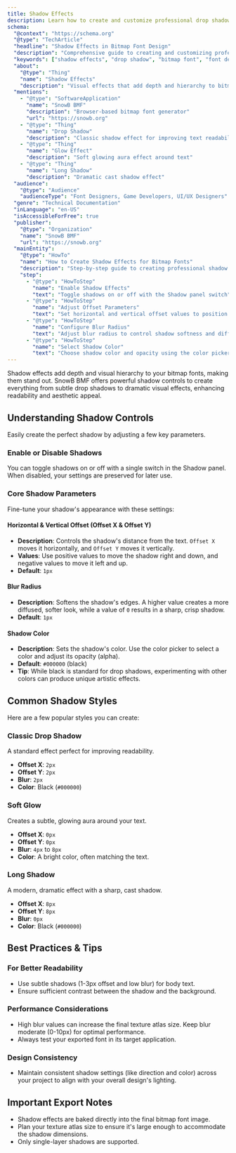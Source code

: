 ```yaml
---
title: Shadow Effects
description: Learn how to create and customize professional drop shadows and text effects for your bitmap fonts. Optimize font appearance with adjustable offset, blur, and color.
schema:
  "@context": "https://schema.org"
  "@type": "TechArticle"
  "headline": "Shadow Effects in Bitmap Font Design"
  "description": "Comprehensive guide to creating and customizing professional drop shadows and text effects for bitmap fonts using SnowB BMF. Learn shadow parameters, styles, and best practices."
  "keywords": ["shadow effects", "drop shadow", "bitmap font", "font design", "text effects", "SnowB BMF", "font styling", "visual effects"]
  "about":
    "@type": "Thing"
    "name": "Shadow Effects"
    "description": "Visual effects that add depth and hierarchy to bitmap fonts through shadows"
  "mentions":
    - "@type": "SoftwareApplication"
      "name": "SnowB BMF"
      "description": "Browser-based bitmap font generator"
      "url": "https://snowb.org"
    - "@type": "Thing"
      "name": "Drop Shadow"
      "description": "Classic shadow effect for improving text readability"
    - "@type": "Thing"
      "name": "Glow Effect"
      "description": "Soft glowing aura effect around text"
    - "@type": "Thing"
      "name": "Long Shadow"
      "description": "Dramatic cast shadow effect"
  "audience":
    "@type": "Audience"
    "audienceType": "Font Designers, Game Developers, UI/UX Designers"
  "genre": "Technical Documentation"
  "inLanguage": "en-US"
  "isAccessibleForFree": true
  "publisher":
    "@type": "Organization"
    "name": "SnowB BMF"
    "url": "https://snowb.org"
  "mainEntity":
    "@type": "HowTo"
    "name": "How to Create Shadow Effects for Bitmap Fonts"
    "description": "Step-by-step guide to creating professional shadow effects"
    "step":
      - "@type": "HowToStep"
        "name": "Enable Shadow Effects"
        "text": "Toggle shadows on or off with the Shadow panel switch"
      - "@type": "HowToStep"
        "name": "Adjust Offset Parameters"
        "text": "Set horizontal and vertical offset values to position the shadow"
      - "@type": "HowToStep"
        "name": "Configure Blur Radius"
        "text": "Adjust blur radius to control shadow softness and diffusion"
      - "@type": "HowToStep"
        "name": "Select Shadow Color"
        "text": "Choose shadow color and opacity using the color picker"
---
```


Shadow effects add depth and visual hierarchy to your bitmap fonts, making them stand out. SnowB BMF offers powerful shadow controls to create everything from subtle drop shadows to dramatic visual effects, enhancing readability and aesthetic appeal.

## Understanding Shadow Controls

Easily create the perfect shadow by adjusting a few key parameters.

### Enable or Disable Shadows

You can toggle shadows on or off with a single switch in the Shadow panel. When disabled, your settings are preserved for later use.

### Core Shadow Parameters

Fine-tune your shadow's appearance with these settings:

#### Horizontal & Vertical Offset (Offset X & Offset Y)
- **Description**: Controls the shadow's distance from the text. `Offset X` moves it horizontally, and `Offset Y` moves it vertically.
- **Values**: Use positive values to move the shadow right and down, and negative values to move it left and up.
- **Default**: `1px`

#### Blur Radius
- **Description**: Softens the shadow's edges. A higher value creates a more diffused, softer look, while a value of `0` results in a sharp, crisp shadow.
- **Default**: `1px`

#### Shadow Color
- **Description**: Sets the shadow's color. Use the color picker to select a color and adjust its opacity (alpha).
- **Default**: `#000000` (black)
- **Tip**: While black is standard for drop shadows, experimenting with other colors can produce unique artistic effects.

## Common Shadow Styles

Here are a few popular styles you can create:

### Classic Drop Shadow
A standard effect perfect for improving readability.
- **Offset X**: `2px`
- **Offset Y**: `2px`
- **Blur**: `2px`
- **Color**: Black (`#000000`)

### Soft Glow
Creates a subtle, glowing aura around your text.
- **Offset X**: `0px`
- **Offset Y**: `0px`
- **Blur**: `4px` to `8px`
- **Color**: A bright color, often matching the text.

### Long Shadow
A modern, dramatic effect with a sharp, cast shadow.
- **Offset X**: `8px`
- **Offset Y**: `8px`
- **Blur**: `0px`
- **Color**: Black (`#000000`)

## Best Practices & Tips

### For Better Readability
- Use subtle shadows (1-3px offset and low blur) for body text.
- Ensure sufficient contrast between the shadow and the background.

### Performance Considerations
- High blur values can increase the final texture atlas size. Keep blur moderate (0-10px) for optimal performance.
- Always test your exported font in its target application.

### Design Consistency
- Maintain consistent shadow settings (like direction and color) across your project to align with your overall design's lighting.

## Important Export Notes
- Shadow effects are baked directly into the final bitmap font image.
- Plan your texture atlas size to ensure it's large enough to accommodate the shadow dimensions.
- Only single-layer shadows are supported.
